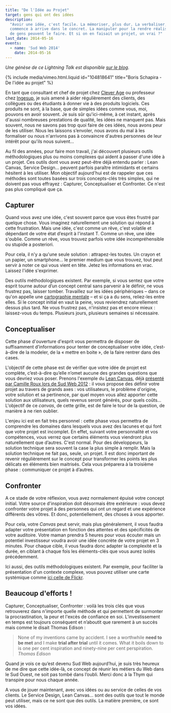 ```yaml
---
title: "De l'Idée au Projet"
target: gens qui ont des idées
description:
  "Avoir une idée, c'est facile. La mémoriser, plus dur. La verbaliser, on
  commence à arrive dans le concret. La manipuler pour la rendre réaliste, peu
  de gens peuvent le faire. Et si on en faisait un projet, un vrai ?"
last_date: 2014-05-16
events:
  - name: 'Sud Web 2014'
    date: 2014-05-16
---
```


_Une génèse de ce Lightning Talk est disponible
[sur le blog](/2014/05/sudweb-2014-lidee-au-projet-genese-dune-lightning-talk/ "Préparation d'une miniconférence")._

{% include media/vimeo.html.liquid id="104818641" title="Boris Schapira - De l&#039;id&eacute;e au projet" %}

En tant que consultant et chef de projet chez
[Clever Age](http://www.clever-age.com/fr/ 'Clever Garden, Clever Age, Clever Presence - 100 % digital')
ou professeur chez [Ingesup](http://www.ingesup.com/ 'Ecole supérieure d'), je
suis amené à aider régulièrement des clients, des collègues ou des étudiants à
donner vie à des produits logiciels. Ces produits ne sont, à la base, que de
simples idées comme vous, moi, pouvons en avoir souvent. Je suis sûr
qu'ici-même, à cet instant, après d'aussi nombreuses prestations de qualité, les
idées ne manquent pas. Mais souvent, nous ne savons pas trop quoi faire de ces
idées, nous avons peur de les utiliser. Nous les laissons s’envoler, nous avons
du mal à les formaliser ou nous n'arrivons pas à convaincre d'autres personnes
de leur intérêt pour qu'ils nous suivent…

<!-- more -->

Au fil des années, pour faire mon travail, j'ai découvert plusieurs outils
méthodologiques plus ou moins complexes qui aident à passer d'une idée à un
projet. Ces outils dont vous avez peut-être déjà entendu parler&nbsp;: Lean
Canvas, Service Design… peuvent parfois paraître intimidants et certains
hésitent à les utiliser. Mon objectif aujourd'hui est de rappeler que ces
méthodes sont toutes basées sur trois concepts-clés très simples, qui ne doivent
pas vous effrayez&nbsp;: Capturer, Conceptualiser et Confronter. Ce n'est pas
plus compliqué que ça.

## Capturer

Quand vous avez une idée, c'est souvent parce que vous êtes frustré par quelque
chose. Vous imaginez naturellement une solution qui répond à cette frustration.
Mais une idée, c'est comme un rêve, c'est volatile et dépendant de votre état
d’esprit à l'instant T. Comme un rêve, une idée s'oublie. Comme un rêve, vous
trouvez parfois votre idée incompréhensible ou stupide a posteriori.

Pour cela, il n'y a qu'une seule solution&nbsp;: attrapez-les toutes. Un crayon
et un papier, un smartphone… le premier medium que vous trouvez, tout peut
servir à noter ce qui vous vient en tête. Jetez les informations en vrac.
Laissez l'idée s'exprimer.

Des outils méthodologiques existent. Par exemple, si vous sentez que votre
esprit tourne autour d’un concept central sans parvenir à le définir, ne vous
frustrez pas, laisser tomber. Travaillez sur les idées périphériques – dans ce
qu'on appelle une
[cartographie mentale](http://fr.wikipedia.org/wiki/Carte_heuristique '"Carte Heuristique, Carte Mentale", Wikipedia')
– et si ça a du sens, reliez-les entre elles. Si le concept initial en vaut la
peine, vous reviendrez naturellement dessus plus tard. Ne vous frustrez pas,
n'insistez pas et encore mieux&nbsp;: laissez-vous du temps. Plusieurs jours,
plusieurs semaines si nécessaire.

## Conceptualiser

Cette phase d'ouverture d'esprit vous permettra de disposer de suffisamment
d’informations pour tenter de conceptualiser votre idée, c’est-à-dire de la
modeler, de la «&nbsp;mettre en boite&nbsp;», de la faire rentrer dans des
cases.

L'objectif de cette phase est de vérifier que votre idée de projet est complète,
c’est-à-dire qu’elle n’omet aucune des grandes questions que vous devriez vous
poser. Prenons l'exemple du
[Lean Canvas](http://leanstack.com/ 'Business Model Canvas Optimized for Lean Startup ", Lean Canvas'),
déjà
[présenté par Camille Roux lors de Sud Web 2012](http://vimeo.com/53160076 '"Testez votre idée en quelques heures", Camille Roux ", Sud Web 2012')&nbsp;:
il vous propose des définir votre projet au travers de grands axes&nbsp;: vos
utilisateurs, le problème d'origine, votre solution et sa pertinence, par quel
moyen vous allez apporter cette solution aux utilisateurs, quels revenus seront
générés, pour quels coûts… L'objectif de ce _canvas_, de cette grille, est de
faire le tour de la question, de manière à ne rien oublier.

L'enjeu ici est en fait très personnel&nbsp;: cette phase vous permettra de
comprendre les domaines dans lesquels vous avez des lacunes et qui font que
votre projet est incomplet. En effet, suivant votre personnalité et vos
compétences, vous verrez que certains éléments vous viendront plus naturellement
que d’autres. C'est normal. Pour des développeurs, la solution technique sera
souvent la case la plus simple à remplir. Mais la solution technique ne fait
pas, seule, un projet. Il est donc important de revenir régulièrement sur le
concept pour transformer les points les plus délicats en éléments bien
maitrisés. Cela vous préparera à la troisième phase&nbsp;: communiquer ce projet
à d’autres.

## Confronter

A ce stade de votre réflexion, vous avez normalement épuisé votre concept
initial. Votre source d'inspiration doit désormais être extérieure&nbsp;: vous
devez confronter votre projet à des personnes qui ont un regard et une
expérience différents des vôtres. Et donc, potentiellement, des choses à vous
apporter.

Pour cela, votre _Canvas_ peut servir, mais plus généralement, il vous faudra
adapter votre présentation en fonction des attentes et des spécificités de votre
auditoire. Votre maman prendra 5 heures pour vous écouter mais un potentiel
investisseur voudra avoir une idée concrète de votre projet en 3 minutes. Pour
chaque cible, il vous faudra donc adapter la complexité et la durée, en ciblant
à chaque fois les éléments-clés que vous aurez isolés précédemment.

Ici aussi, des outils méthodologiques existent. Par exemple, pour faciliter la
présentation d'un contexte complexe, vous pouvez utiliser une carte systémique
comme
[ici celle de Flickr](http://www.servicedesigntools.org/tools/28 'Carte Systémique de Flickr sur ServiceDesignTools.org').

## Beaucoup d'efforts&nbsp;!

Capturer, Conceptualiser, Confronter&nbsp;: voilà les trois clés que vous
retrouverez dans n'importe quelle méthode et qui permettent de surmonter la
procrastination, la peur et l'excès de confiance en soi. L’investissement en
temps est toujours conséquent et n’aboutit que rarement à un succès mais comme
le disait Thomas Edison&nbsp;:

> None of my inventions came by accident. I see a worthwhile **need to be met**
> and I make **trial after trial** until it comes. What it boils down to is one
> per cent inspiration and ninety-nine per cent perspiration.  
> <cite>Thomas Edison</cite>

Quand je vois ce qu’est devenu Sud Web aujourd’hui, je suis très heureux de me
dire que cette idée-là, ce concept de réunir les métiers du Web dans le Sud
Ouest, ne soit pas tombé dans l’oubli. Merci donc à la Thym qui transpire pour
nous chaque année.

A vous de jouer maintenant, avec vos idées ou au service de celles de vos
clients. Le Service Design, Lean Canvas… sont des outils que tout le monde peut
utiliser, mais ce ne sont que des outils. La matière première, ce sont vos
idées.
